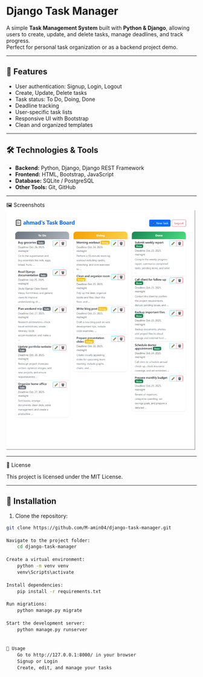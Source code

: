 # Django Task Manager

A simple **Task Management System** built with **Python & Django**, allowing users to create, update, and delete tasks, manage deadlines, and track progress.  
Perfect for personal task organization or as a backend project demo.

---

## 📝 Features

- User authentication: Signup, Login, Logout  
- Create, Update, Delete tasks  
- Task status: To Do, Doing, Done  
- Deadline tracking  
- User-specific task lists  
- Responsive UI with Bootstrap  
- Clean and organized templates  

---

## 🛠 Technologies & Tools

- **Backend:** Python, Django, Django REST Framework  
- **Frontend:** HTML, Bootstrap, JavaScript  
- **Database:** SQLite / PostgreSQL  
- **Other Tools:** Git, GitHub  

---

🖼 Screenshots
    <img src="screenshots/main.png" alt="Tasks List" width="500" />

---

📌 License

This project is licensed under the MIT License.

---

## 🚀 Installation

1. Clone the repository:

```bash
git clone https://github.com/M-amin04/django-task-manager.git

Navigate to the project folder:
    cd django-task-manager

Create a virtual environment:
    python -m venv venv
    venv\Scripts\activate

Install dependencies:
    pip install -r requirements.txt

Run migrations:
    python manage.py migrate

Start the development server:  
    python manage.py runserver


🎯 Usage
    Go to http://127.0.0.1:8000/ in your browser
    Signup or Login
    Create, edit, and manage your tasks





